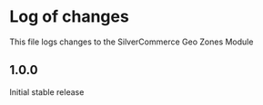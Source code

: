 # Log of changes

This file logs changes to the SilverCommerce Geo Zones Module

## 1.0.0

Initial stable release
